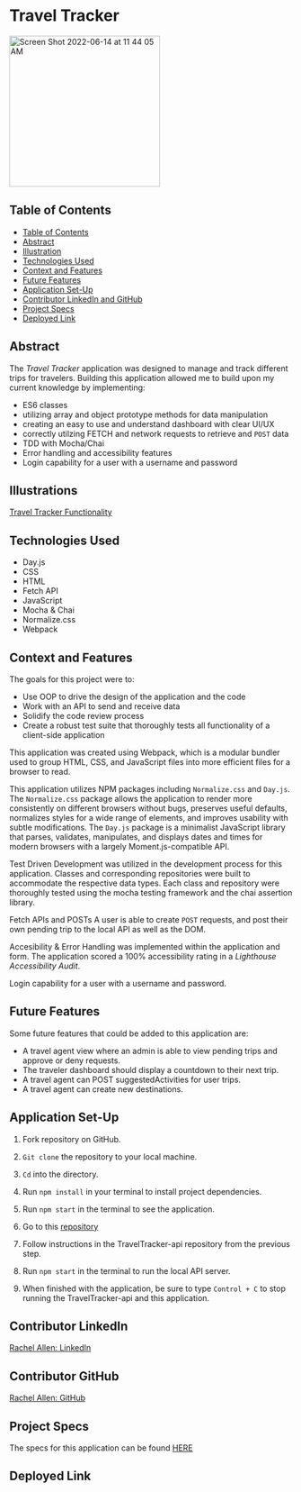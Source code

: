 # Travel Tracker
<img width="268" alt="Screen Shot 2022-06-14 at 11 44 05 AM" src="https://user-images.githubusercontent.com/98505112/173648081-42da2316-f2f7-41fa-8253-49105d20937a.png">


## Table of Contents

- [Table of Contents](#table-of-contents)
- [Abstract](#abstract)
- [Illustration](#illustration)
- [Technologies Used](#technologies-used)
- [Context and Features](#context-and-features)
- [Future Features](#future-features)
- [Application Set-Up](#application-set-up)
- [Contributor LinkedIn and GitHub](#contributor-linkedin-and-github)
- [Project Specs](#project-specs)
- [Deployed Link](#deplyed-link)

## Abstract

The _Travel Tracker_ application was designed to manage and track different trips for travelers. Building this application allowed me to build upon my current knowledge by implementing: 

  - ES6 classes
  - utilizing array and object prototype methods for data manipulation
  - creating an easy to use and understand dashboard with clear UI/UX
  - correctly utilzing FETCH and network requests to retrieve and `POST` data
  - TDD with Mocha/Chai
  - Error handling and accessibility features
  - Login capability for a user with a username and password

## Illustrations

[Travel Tracker Functionality]()

## Technologies Used

- Day.js
- CSS
- HTML
- Fetch API
- JavaScript
- Mocha & Chai
- Normalize.css
- Webpack

## Context and Features

The goals for this project were to:
  
   - Use OOP to drive the design of the application and the code
   - Work with an API to send and receive data
   - Solidify the code review process
   - Create a robust test suite that thoroughly tests all functionality of a client-side application

This application was created using Webpack, which is a modular bundler used to group HTML, CSS, and JavaScript files into more efficient files for a browser to read.

This application utilizes NPM packages including `Normalize.css` and `Day.js`. The `Normalize.css` package allows the application to render more consistently on different browsers without bugs, preserves useful defaults, normalizes styles for a wide range of elements, and improves usability with subtle modifications. The `Day.js` package is a minimalist JavaScript library that parses, validates, manipulates, and displays dates and times for modern browsers with a largely Moment.js-compatible API.

Test Driven Development was utilized in the development process for this application. Classes and corresponding repositories were built to accommodate the respective data types. Each class and repository were thoroughly tested using the mocha testing framework and the chai assertion library. 

Fetch APIs and POSTs A user is able to create `POST` requests, and post their own pending trip to the local API as well as the DOM.  

Accesibility & Error Handling was implemented within the application and form. The application scored a 100% accessibility rating in a _Lighthouse Accessibility Audit_.

Login capability for a user with a username and password.

## Future Features

Some future features that could be added to this application are:

- A travel agent view where an admin is able to view pending trips and approve or deny requests.
- The traveler dashboard should display a countdown to their next trip. 
- A travel agent can POST suggestedActivities for user trips.
- A travel agent can create new destinations.

## Application Set-Up

1. Fork repository on GitHub.

2. `Git clone` the repository to your local machine.

3. `Cd` into the directory.

4. Run `npm install` in your terminal to install project dependencies.

5. Run `npm start` in the terminal to see the application.

6. Go to this [repository](https://github.com/turingschool-examples/travel-tracker-api)  

7. Follow instructions in the TravelTracker-api repository from the previous step. 

8. Run `npm start` in the terminal to run the local API server.

9. When finished with the application, be sure to type `Control + C` to stop running the TravelTracker-api and this application. 

## Contributor LinkedIn

[Rachel Allen: LinkedIn](https://www.linkedin.com/in/rachel-lynn-allen/)  
 
## Contributor GitHub

[Rachel Allen: GitHub](https://github.com/Rallen13) 

## Project Specs

The specs for this application can be found 
[HERE](https://frontend.turing.edu/projects/travel-tracker.html) 

## Deployed Link
